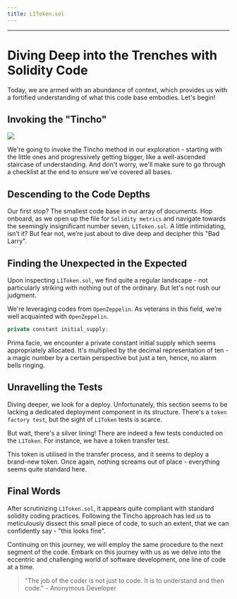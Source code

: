 ```yaml
---
title: L1Token.sol
---
```




---

# Diving Deep into the Trenches with Solidity Code

Today, we are armed with an abundance of context, which provides us with a fortified understanding of what this code base embodies. Let's begin!

## Invoking the "Tincho"

![](https://cdn.videotap.com/KbfZIIwRu0i6v3I4hHUH-9.1.png)

We're going to invoke the Tincho method in our exploration - starting with the little ones and progressively getting bigger, like a well-ascended staircase of understanding. And don't worry, we'll make sure to go through a checklist at the end to ensure we've covered all bases.

## Descending to the Code Depths

Our first stop? The smallest code base in our array of documents. Hop onboard, as we open up the file for `Solidity metrics` and navigate towards the seemingly insignificant number seven, `L1Token.sol`. A little intimidating, isn’t it? But fear not, we’re just about to dive deep and decipher this "Bad Larry".

## Finding the Unexpected in the Expected

Upon inspecting `L1Token.sol`, we find quite a regular landscape - not particularly striking with nothing out of the ordinary. But let's not rush our judgment.

We're leveraging codes from `OpenZeppelin`. As veterans in this field, we’re well acquainted with `OpenZeppelin`.

```js
private constant initial_supply;
```

Prima facie, we encounter a private constant initial supply which seems appropriately allocated. It's multiplied by the decimal representation of ten - a magic number by a certain perspective but just a ten, hence, no alarm bells ringing.

## Unravelling the Tests

Diving deeper, we look for a deploy. Unfortunately, this section seems to be lacking a dedicated deployment component in its structure. There's a `token factory test`, but the sight of `L1Token` tests is scarce.

But wait, there's a silver lining! There are indeed a few tests conducted on the `L1Token`. For instance, we have a token transfer test.

This token is utilised in the transfer process, and it seems to deploy a brand-new token. Once again, nothing screams out of place - everything seems quite standard here.

## Final Words

After scrutinizing `L1Token.sol`, it appears quite compliant with standard solidity coding practices. Following the Tincho approach has led us to meticulously dissect this small piece of code, to such an extent, that we can confidently say - "this looks fine".

Continuing on this journey, we will employ the same procedure to the next segment of the code. Embark on this journey with us as we delve into the eccentric and challenging world of software development, one line of code at a time.

> "The job of the coder is not just to code. It is to understand and then code." - Anonymous Developer
